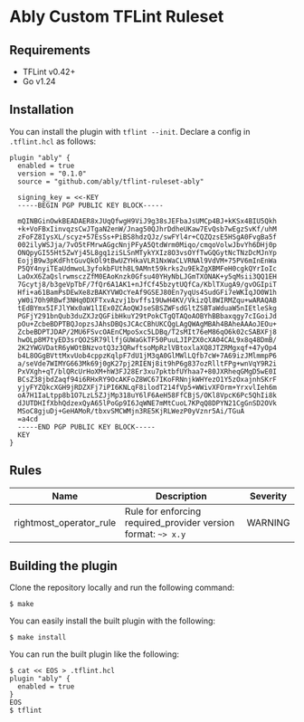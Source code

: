 # Ably Custom TFLint Ruleset

## Requirements

- TFLint v0.42+
- Go v1.24

## Installation

You can install the plugin with `tflint --init`. Declare a config in `.tflint.hcl` as follows:

```hcl
plugin "ably" {
  enabled = true
  version = "0.1.0"
  source = "github.com/ably/tflint-ruleset-ably"

  signing_key = <<-KEY
  -----BEGIN PGP PUBLIC KEY BLOCK-----

  mQINBGinOwkBEADAER8xJUqQfwgH9ViJ9g38sJEFbaJsUMCp4BJ+kKSx4BIU5Qkh
  +k+VoFBxIinvqzsCwJTgaN2enW/Jnag50QJhrDdheUKaw7EvQsb7wEgzSvKf/uhM
  zFoFZ8IysXL/scyz+57EsSs+PiBS8hdzQJz/swFYl4r+CQZQzsE5HSgA0FvgBa5f
  002ilyWSJja/7vO5tFMrwAGgcNnjPFyA5QtdWrm0Miqo/cmqoVolwJbvYh6DHj0p
  ONQpyGI55Ht5ZwYj45L8gq1ziSLSnMTykYXIz8O3vsOYfTwGQGytNcTNzDcMJnYp
  EojjB9w3pKdFhtGuvQkOl9tBwUZYHkaVLR1NxWaCLVRNAl9VdVM+75PV6mInEnWa
  P5QY4nyiTEaUdmwoL3yfokbFUth8L9AMnt59krks2u9EkZgXBMFeH0cgkQYrIoIc
  LaOxX6ZaQslrwmsczZfM0EAoKnzk0Gfsu40YHyNbLJGmTXONAK+y5qMsii3QQ1EH
  7Gcytj8/b3geVpTbF/7fQr6A1AK1+nJfCf45bzytUQfCa/KblTXugA9/gvOGIpiT
  Hfi+a61BamPsDEwXe8zBAKYVWOcYeAf9GSEJ80En7yqUs4SudGFi7eWKIqJO0W1h
  yW0i70h9RBwf3NHq0DXFTxvAzvj1bvffs19UwH4KV/VkizQl8WIRMZqu+wARAQAB
  tEdBYmx5IFJlYWx0aW1lIEx0ZCAoQWJseSBSZWFsdGltZSBTaWduaW5nIEtleSkg
  PGFjY291bnQub3duZXJzQGFibHkuY29tPokCTgQTAQoAOBYhBBbaxqgy7cIGoiJd
  pOu+ZcbeBDPTBQJopzsJAhsDBQsJCAcCBhUKCQgLAgQWAgMBAh4BAheAAAoJEOu+
  ZcbeBDPTJDAP/2MU6FSvcOAEnCMpoSxc5LDBq/T2sMIt76eM86qO6k02cSABXFj8
  hwOLp8M7tyED3srQO2SR79llfjGUWaGkTF50PuuLJIPZX0cXA04CAL9x8q48DmB/
  2K2YWGVDatR6yWOtBNzvotQ3z3QRwftsoMpRzlVBtoxlaXQ8JTZRMgxqf+47yOp4
  b4L8OGgBVttMxvUob4cppzKqlpF7dU1jM3qA0GlMWlLQfb7cW+7A69izJMlmmpP6
  a/seVde7WIMYG663Mk69j0gK27pj2RIENj8it9hP6g837ozRlltFPg+wnVqY9R2i
  PxVXgh+qT/blQRcUrHoXM+hW3FJ28Er3xu7pktbfUYhaa7+80JXRheqGMgD5wE0I
  BCsZ38jbdZaqf94i6RHxRY9OcAKFoZ8WC67IKoFRNnjkWHYezO1Y5zOxajnhSKrF
  yjyFYZQkcXGH9jRDZXFj7iPI6KNLqF8ilodT214fVp5+WWivXFOrm+YrxvlIeh6m
  oA7H1IaLtpp8b1O7LzL5ZJjMp318uY6lF6AeH58FfCBjS/OKl8VpcK6Pc5QhIi8k
  dJUTDHIfXbhQdzexQyA65lPoGp9I6JqWNE7mMtCuoL7KPqQ8DPYN21CgGnSD2OVk
  MSoC8gjuDj+GeHAMoR/tbxvSMCWMjn3RE5KjRLWezP0yVznr5Ai/TGuA
  =a4cd
  -----END PGP PUBLIC KEY BLOCK-----
  KEY
}
```

## Rules

|Name|Description|Severity|
| --- | --- | --- |
|rightmost_operator_rule|Rule for enforcing required_provider version format: `~> x.y`|WARNING|

## Building the plugin

Clone the repository locally and run the following command:

```
$ make
```

You can easily install the built plugin with the following:

```
$ make install
```

You can run the built plugin like the following:

```
$ cat << EOS > .tflint.hcl
plugin "ably" {
  enabled = true
}
EOS
$ tflint
```
